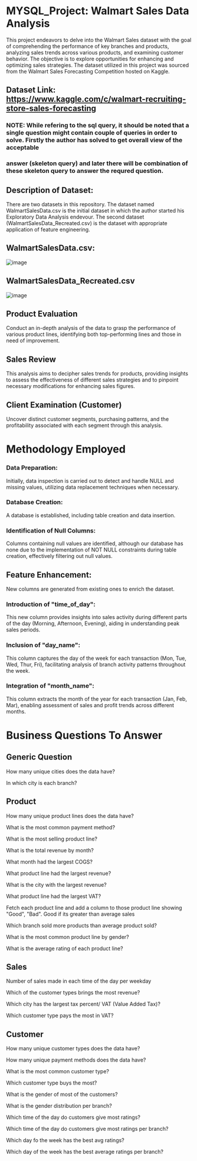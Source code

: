 # MYSQL_Project: Walmart Sales Data Analysis

This project endeavors to delve into the Walmart Sales dataset with the goal of comprehending the performance of key branches and products, analyzing sales trends across various products, and examining customer behavior. The objective is to explore opportunities for enhancing and optimizing sales strategies. The dataset utilized in this project was sourced from the Walmart Sales Forecasting Competition hosted on Kaggle.

 ## Dataset Link: https://www.kaggle.com/c/walmart-recruiting-store-sales-forecasting



### NOTE: While refering to the sql query, it should be noted that a single question might contain couple of queries in order to solve. Firstly the author has solved to get overall view of the acceptable
### answer (skeleton query) and later there will be combination of these skeleton query to answer the requred question.


 
## Description of Dataset:

There are two datasets in this repository. The dataset named WalmartSalesData.csv is the initial dataset in which the author started his Exploratory Data Analysis endevour. The second dataset (WalmartSalesData_Recreated.csv) is the dataset with appropriate application of feature engineering.

## WalmartSalesData.csv:

![image](https://github.com/Prithak8/MYSQL-Project-Walmart_Sales_Data_Analysis/assets/109690999/becc5433-9169-4979-8190-8c29df119150)


## WalmartSalesData_Recreated.csv


![image](https://github.com/Prithak8/MYSQL-Project-Walmart_Sales_Data_Analysis/assets/109690999/20ee1e05-62ec-4151-9b14-49e496339392)


## Product Evaluation
Conduct an in-depth analysis of the data to grasp the performance of various product lines, identifying both top-performing lines and those in need of improvement.

## Sales Review
This analysis aims to decipher sales trends for products, providing insights to assess the effectiveness of different sales strategies and to pinpoint necessary modifications for enhancing sales figures.

## Client Examination  (Customer)
Uncover distinct customer segments, purchasing patterns, and the profitability associated with each segment through this analysis.

# Methodology Employed

### Data Preparation: 

Initially, data inspection is carried out to detect and handle NULL and missing values, utilizing data replacement techniques when necessary.
### Database Creation: 

A database is established, including table creation and data insertion.

### Identification of Null Columns: 

Columns containing null values are identified, although our database has none due to the implementation of NOT NULL constraints during table creation, effectively filtering out null values.

## Feature Enhancement:
New columns are generated from existing ones to enrich the dataset.

### Introduction of "time_of_day": 
This new column provides insights into sales activity during different parts of the day (Morning, Afternoon, Evening), aiding in understanding peak sales periods.

### Inclusion of "day_name": 
This column captures the day of the week for each transaction (Mon, Tue, Wed, Thur, Fri), facilitating analysis of branch activity patterns throughout the week.
### Integration of "month_name": 
This column extracts the month of the year for each transaction (Jan, Feb, Mar), enabling assessment of sales and profit trends across different months.




# Business Questions To Answer


## Generic Question

How many unique cities does the data have?

In which city is each branch?


## Product


How many unique product lines does the data have?

What is the most common payment method?

What is the most selling product line?

What is the total revenue by month?

What month had the largest COGS?

What product line had the largest revenue?

What is the city with the largest revenue?

What product line had the largest VAT?

Fetch each product line and add a column to those product line showing "Good", "Bad". Good if its greater than average sales

Which branch sold more products than average product sold?

What is the most common product line by gender?

What is the average rating of each product line?


## Sales


Number of sales made in each time of the day per weekday

Which of the customer types brings the most revenue?

Which city has the largest tax percent/ VAT (Value Added Tax)?

Which customer type pays the most in VAT?


## Customer


How many unique customer types does the data have?

How many unique payment methods does the data have?

What is the most common customer type?

Which customer type buys the most?

What is the gender of most of the customers?

What is the gender distribution per branch?

Which time of the day do customers give most ratings?

Which time of the day do customers give most ratings per branch?

Which day fo the week has the best avg ratings?

Which day of the week has the best average ratings per branch?

